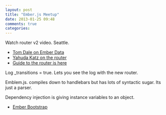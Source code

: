 ```yaml
---
layout: post
title: "Ember.js Meetup"
date: 2013-01-25 09:48
comments: true
categories: 
---
```


Watch router v2 video. Seattle.
  - [Tom Dale on Ember Data](http://www.youtube.com/watch?v=_6yMxU-_ARs)
  - [Yahuda Katz on the router](http://www.youtube.com/watch?v=4Ed_o3_59ME)
  - [Guide to the router is here](https://gist.github.com/3981133)

Log _transitions = true. Lets you see the log with the new router.

Emblem.js. compiles down to handlebars but has lots of syntactic sugar. Its just a parser.

Dependency injection is giving instance variables to an object.

  - [Ember Bootstrap](https://github.com/emberjs-addons/ember-bootstrap)